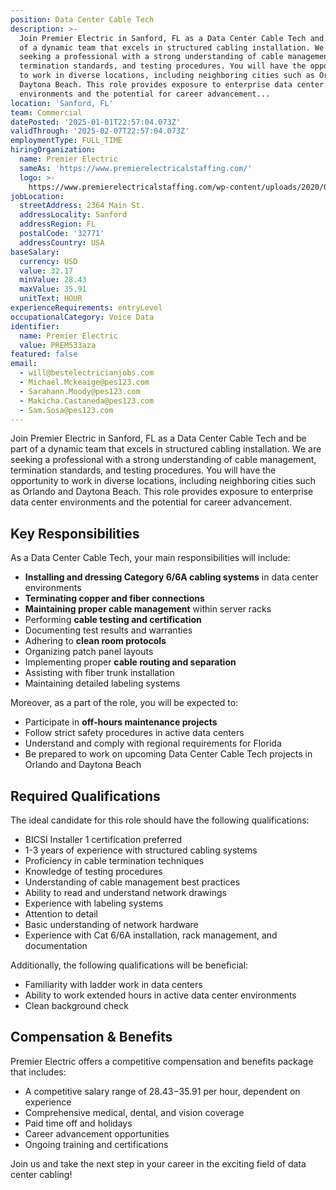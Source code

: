 ```yaml
---
position: Data Center Cable Tech
description: >-
  Join Premier Electric in Sanford, FL as a Data Center Cable Tech and be part
  of a dynamic team that excels in structured cabling installation. We are
  seeking a professional with a strong understanding of cable management,
  termination standards, and testing procedures. You will have the opportunity
  to work in diverse locations, including neighboring cities such as Orlando and
  Daytona Beach. This role provides exposure to enterprise data center
  environments and the potential for career advancement...
location: 'Sanford, FL'
team: Commercial
datePosted: '2025-01-01T22:57:04.073Z'
validThrough: '2025-02-07T22:57:04.073Z'
employmentType: FULL_TIME
hiringOrganization:
  name: Premier Electric
  sameAs: 'https://www.premierelectricalstaffing.com/'
  logo: >-
    https://www.premierelectricalstaffing.com/wp-content/uploads/2020/05/Premier-Electrical-Staffing-logo.png
jobLocation:
  streetAddress: 2364 Main St.
  addressLocality: Sanford
  addressRegion: FL
  postalCode: '32771'
  addressCountry: USA
baseSalary:
  currency: USD
  value: 32.17
  minValue: 28.43
  maxValue: 35.91
  unitText: HOUR
experienceRequirements: entryLevel
occupationalCategory: Voice Data
identifier:
  name: Premier Electric
  value: PREM533aza
featured: false
email:
  - will@bestelectricianjobs.com
  - Michael.Mckeaige@pes123.com
  - Sarahann.Moody@pes123.com
  - Makicha.Castaneda@pes123.com
  - Sam.Sosa@pes123.com
---
```




Join Premier Electric in Sanford, FL as a Data Center Cable Tech and be part of a dynamic team that excels in structured cabling installation. We are seeking a professional with a strong understanding of cable management, termination standards, and testing procedures. You will have the opportunity to work in diverse locations, including neighboring cities such as Orlando and Daytona Beach. This role provides exposure to enterprise data center environments and the potential for career advancement. 

## Key Responsibilities
As a Data Center Cable Tech, your main responsibilities will include:

- **Installing and dressing Category 6/6A cabling systems** in data center environments
- **Terminating copper and fiber connections** 
- **Maintaining proper cable management** within server racks
- Performing **cable testing and certification**
- Documenting test results and warranties
- Adhering to **clean room protocols**
- Organizing patch panel layouts
- Implementing proper **cable routing and separation**
- Assisting with fiber trunk installation
- Maintaining detailed labeling systems

Moreover, as a part of the role, you will be expected to:

- Participate in **off-hours maintenance projects**
- Follow strict safety procedures in active data centers
- Understand and comply with regional requirements for Florida
- Be prepared to work on upcoming Data Center Cable Tech projects in Orlando and Daytona Beach

## Required Qualifications
The ideal candidate for this role should have the following qualifications:

- BICSI Installer 1 certification preferred
- 1-3 years of experience with structured cabling systems
- Proficiency in cable termination techniques
- Knowledge of testing procedures
- Understanding of cable management best practices
- Ability to read and understand network drawings
- Experience with labeling systems
- Attention to detail
- Basic understanding of network hardware
- Experience with Cat 6/6A installation, rack management, and documentation

Additionally, the following qualifications will be beneficial:

- Familiarity with ladder work in data centers
- Ability to work extended hours in active data center environments
- Clean background check

## Compensation & Benefits
Premier Electric offers a competitive compensation and benefits package that includes:

- A competitive salary range of $28.43-$35.91 per hour, dependent on experience
- Comprehensive medical, dental, and vision coverage
- Paid time off and holidays
- Career advancement opportunities
- Ongoing training and certifications

Join us and take the next step in your career in the exciting field of data center cabling!
